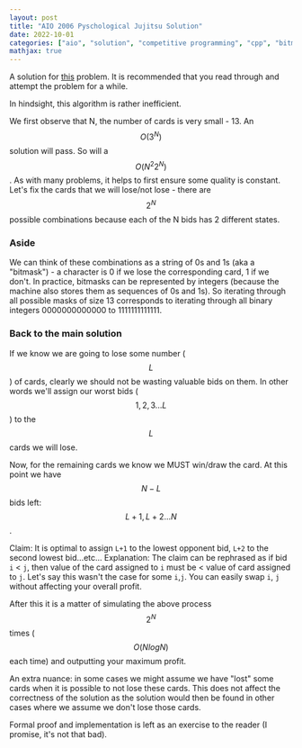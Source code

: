 ```yaml
---
layout: post
title: "AIO 2006 Pyschological Jujitsu Solution"
date: 2022-10-01
categories: ["aio", "solution", "competitive programming", "cpp", "bitmasks", "optimisation"]
mathjax: true
---
```

A solution for [this](https://orac2.info/problem/aio06jujitsu/) problem. It is recommended that you read through and attempt the problem for a while.

In hindsight, this algorithm is rather inefficient.

We first observe that N, the number of cards is very small - 13. An $$O( 3^N )$$ solution will pass. So will a $$O(N^{2}2^{N})$$. As with many problems, it helps to first ensure some quality is constant. Let's fix the cards that we will lose/not lose - there are $$2^N$$ possible combinations because each of the N bids has 2 different states. 

### Aside
We can think of these combinations as a string of 0s and 1s (aka a "bitmask") - a character is 0 if we lose the corresponding card, 1 if we don't. In practice, bitmasks can be represented by integers (because the machine also stores them as sequences of 0s and 1s). So iterating through all possible masks of size 13 corresponds to iterating through all binary integers 0000000000000 to 1111111111111.  

### Back to the main solution
If we know we are going to lose some number ($$L$$) of cards, clearly we should not be wasting valuable bids on them. In other words we'll assign our worst bids ($$1,2,3...L$$) to the $$L$$ cards we will lose. 

Now, for the remaining cards we know we MUST win/draw the card. At this point we have $$N-L$$ bids left: $$L+1,L+2...N$$.

Claim: It is optimal to assign `L+1` to the lowest opponent bid, `L+2` to the second lowest bid...etc...
Explanation:
The claim can be rephrased as if bid `i` < `j`, then value of the card assigned to `i` must be < value of card assigned to `j`. Let's say this wasn't the case for some `i`,`j`. You can easily swap `i`, `j` without affecting your overall profit.

After this it is a matter of simulating the above process $$2^N$$ times ($$O(NlogN)$$ each time) and outputting your maximum profit.

An extra nuance: in some cases we might assume we have "lost" some cards when it is possible to not lose these cards. This does not affect the correctness of the solution as the solution would then be found in other cases where we assume we don't lose those cards.

Formal proof and implementation is left as an exercise to the reader (I promise, it's not that bad).